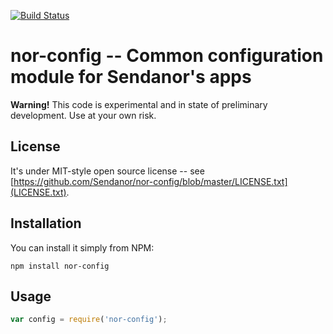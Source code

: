 [![Build Status](https://secure.travis-ci.org/sendanor/nor-config.png?branch=master)](http://travis-ci.org/sendanor/nor-config)

nor-config -- Common configuration module for Sendanor's apps
=============================================================

**Warning!** This code is experimental and in state of preliminary development. Use at your own risk.

License
-------

It's under MIT-style open source license -- see [https://github.com/Sendanor/nor-config/blob/master/LICENSE.txt](LICENSE.txt).

Installation
------------

You can install it simply from NPM:

	npm install nor-config

Usage
-----

```javascript
var config = require('nor-config');
```
